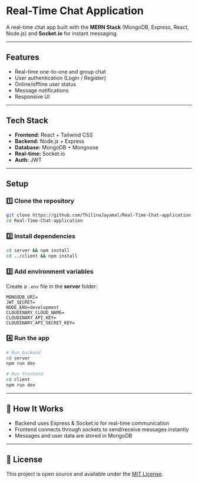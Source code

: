 # Real-Time Chat Application

A real-time chat app built with the **MERN Stack** (MongoDB, Express, React, Node.js) and **Socket.io** for instant messaging.

---

## Features
- Real-time one-to-one and group chat  
- User authentication (Login / Register)  
- Online/offline user status  
- Message notifications  
- Responsive UI  

---

## Tech Stack
- **Frontend:** React + Tailwind CSS  
- **Backend:** Node.js + Express  
- **Database:** MongoDB + Mongoose  
- **Real-time:** Socket.io  
- **Auth:** JWT  

---

## Setup

### 1️⃣ Clone the repository
```bash
git clone https://github.com/ThilinaJayamal/Real-Time-Chat-application.git
cd Real-Time-Chat-application
```

### 2️⃣ Install dependencies
```bash
cd server && npm install
cd ../client && npm install
```

### 3️⃣ Add environment variables  
Create a `.env` file in the **server** folder:
```
MONGODB_URI=
JWT_SECRET=
NODE_ENV=development
CLOUDINARY_CLOUD_NAME=
CLOUDINARY_API_KEY=
CLOUDINARY_API_SECRET_KEY=

```

### 4️⃣ Run the app
```bash
# Run backend
cd server
npm run dev

# Run frontend
cd client
npm run dev
```

---

## 📡 How It Works
- Backend uses Express & Socket.io for real-time communication  
- Frontend connects through sockets to send/receive messages instantly  
- Messages and user data are stored in MongoDB  

---

## 📜 License
This project is open source and available under the [MIT License](LICENSE).
